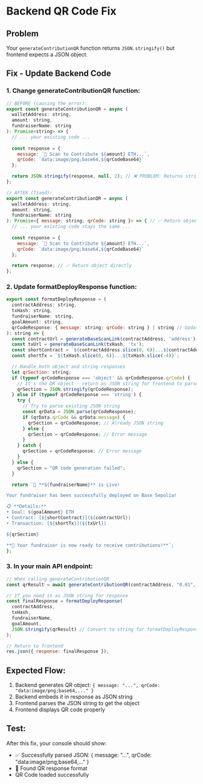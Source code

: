 # Backend QR Code Fix

## Problem
Your `generateContributionQR` function returns `JSON.stringify()` but frontend expects a JSON object.

## Fix - Update Backend Code

### 1. Change generateContributionQR function:
```javascript
// BEFORE (causing the error):
export const generateContributionQR = async (
  walletAddress: string, 
  amount: string, 
  fundraiserName: string
): Promise<string> => {
  // ... your existing code ...
  
  const response = {
    message: `📱 Scan to Contribute ${amount} ETH...`,
    qrCode: `data:image/png;base64,${qrCodeBase64}`
  };

  return JSON.stringify(response, null, 2); // ❌ PROBLEM: Returns string
};

// AFTER (fixed):
export const generateContributionQR = async (
  walletAddress: string, 
  amount: string, 
  fundraiserName: string
): Promise<{ message: string; qrCode: string }> => { // ✅ Return object type
  // ... your existing code stays the same ...
  
  const response = {
    message: `📱 Scan to Contribute ${amount} ETH...`,
    qrCode: `data:image/png;base64,${qrCodeBase64}`
  };

  return response; // ✅ Return object directly
};
```

### 2. Update formatDeployResponse function:
```javascript
export const formatDeployResponse = (
  contractAddress: string,
  txHash: string,
  fundraiserName: string,
  goalAmount: string,
  qrCodeResponse: { message: string; qrCode: string } | string // Updated type
): string => {
  const contractUrl = generateBaseScanLink(contractAddress, 'address');
  const txUrl = generateBaseScanLink(txHash, 'tx');
  const shortContract = `${contractAddress.slice(0, 6)}...${contractAddress.slice(-4)}`;
  const shortTx = `${txHash.slice(0, 6)}...${txHash.slice(-4)}`;

  // Handle both object and string responses
  let qrSection: string;
  if (typeof qrCodeResponse === 'object' && qrCodeResponse.qrCode) {
    // It's the QR object - return as JSON string for frontend to parse
    qrSection = JSON.stringify(qrCodeResponse);
  } else if (typeof qrCodeResponse === 'string') {
    try {
      // Try to parse existing JSON string
      const qrData = JSON.parse(qrCodeResponse);
      if (qrData.qrCode && qrData.message) {
        qrSection = qrCodeResponse; // Already JSON string
      } else {
        qrSection = qrCodeResponse; // Error message
      }
    } catch {
      qrSection = qrCodeResponse; // Error message
    }
  } else {
    qrSection = "QR code generation failed";
  }

  return `🎉 **${fundraiserName}** is Live!

Your fundraiser has been successfully deployed on Base Sepolia!

📋 **Details:**
• Goal: ${goalAmount} ETH
• Contract: [${shortContract}](${contractUrl})
• Transaction: [${shortTx}](${txUrl})

${qrSection}

**🚀 Your fundraiser is now ready to receive contributions!**`;
};
```

### 3. In your main API endpoint:
```javascript
// When calling generateContributionQR
const qrResult = await generateContributionQR(contractAddress, "0.01", fundraiserName);

// If you need it as JSON string for response
const finalResponse = formatDeployResponse(
  contractAddress,
  txHash,
  fundraiserName,
  goalAmount,
  JSON.stringify(qrResult) // Convert to string for formatDeployResponse
);

// Return to frontend
res.json({ response: finalResponse });
```

## Expected Flow:
1. Backend generates QR object: `{ message: "...", qrCode: "data:image/png;base64,..." }`
2. Backend embeds it in response as JSON string
3. Frontend parses the JSON string to get the object
4. Frontend displays QR code properly

## Test:
After this fix, your console should show:
- ✅ Successfully parsed JSON: { message: "...", qrCode: "data:image/png;base64,..." }
- 🎯 Found QR response format
- QR Code loaded successfully 